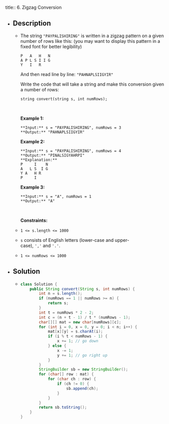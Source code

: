 title:: 6. Zigzag Conversion

- ## Description
	- The string `"PAYPALISHIRING"` is written in a zigzag pattern on a given number of rows like this: (you may want to display this pattern in a fixed font for better legibility)
	  
	  ```
	  P   A   H   N
	  A P L S I I G
	  Y   I   R
	  ```
	  
	  And then read line by line: `"PAHNAPLSIIGYIR"`
	  
	  Write the code that will take a string and make this conversion given a number of rows:
	  
	  ```
	  string convert(string s, int numRows);
	  ```
	  
	   
	  
	  **Example 1:**
	  
	  ```
	  **Input:** s = "PAYPALISHIRING", numRows = 3
	  **Output:** "PAHNAPLSIIGYIR"
	  ```
	  
	  **Example 2:**
	  
	  ```
	  **Input:** s = "PAYPALISHIRING", numRows = 4
	  **Output:** "PINALSIGYAHRPI"
	  **Explanation:**
	  P     I    N
	  A   L S  I G
	  Y A   H R
	  P     I
	  ```
	  
	  **Example 3:**
	  
	  ```
	  **Input:** s = "A", numRows = 1
	  **Output:** "A"
	  ```
	  
	   
	  
	  **Constraints:**
	- `1 <= s.length <= 1000`
	- `s` consists of English letters (lower-case and upper-case), `','` and `'.'`.
	- `1 <= numRows <= 1000`
- ## Solution
	- ```java
	  class Solution {
	      public String convert(String s, int numRows) {
	          int n = s.length();
	          if (numRows == 1 || numRows >= n) {
	              return s;
	          }
	          int t = numRows * 2 - 2;
	          int c = (n + t - 1) / t * (numRows - 1);
	          char[][] mat = new char[numRows][c];
	          for (int i = 0, x = 0, y = 0; i < n; i++) {
	              mat[x][y] = s.charAt(i);
	              if (i % t < numRows - 1) {
	                  x += 1; // go down
	              } else {
	                  x -= 1;
	                  y += 1; // go right up
	              }
	          }
	          StringBuilder sb = new StringBuilder();
	          for (char[] row : mat) {
	              for (char ch : row) {
	                  if (ch != 0) {
	                      sb.append(ch);
	                  }
	              }
	          }
	          return sb.toString();
	      }
	  }
	  ```